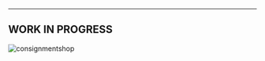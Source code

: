 ---------
WORK IN PROGRESS
---------

![consignmentshop](https://user-images.githubusercontent.com/10501925/37849563-78198ae8-2ed8-11e8-90f3-7c34849bd108.jpg)
